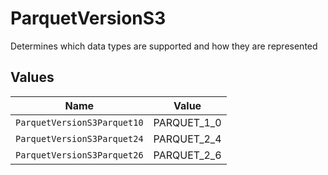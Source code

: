 # ParquetVersionS3

Determines which data types are supported and how they are represented


## Values

| Name                        | Value                       |
| --------------------------- | --------------------------- |
| `ParquetVersionS3Parquet10` | PARQUET_1_0                 |
| `ParquetVersionS3Parquet24` | PARQUET_2_4                 |
| `ParquetVersionS3Parquet26` | PARQUET_2_6                 |
